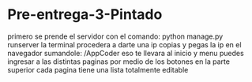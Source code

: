 # Pre-entrega-3-Pintado

primero se prende el servidor con el comando: python manage.py runserver
la terminal procedera a darte una ip
copias y pegas la ip en el navegador sumandole: /AppCoder
eso te llevara al inicio y menu
puedes ingresar a las distintas paginas por medio de los botones en la parte superior
cada pagina tiene una lista totalmente editable
